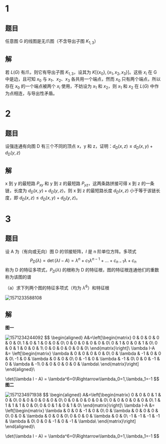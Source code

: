# 1

## 题目

任意图 G 的线图是无爪图（不含导出子图 $K_{1,3}$）

## 解

若 $L(G)$ 有爪，则它有导出子图 $K_{1,3}$，设其为 $K[\{x_0\},\{x_1,x_2,x_3\}]$。这些 $x_i$ 在 G 中是边，且可知 $x_0$ 与 $x_1$、$x_2$、$x_3$ 各共用一个端点，然而 $x_0$ 只有两个端点，所以存在 $x_0$ 的一个端点被两个 $x_i$ 使用，不妨设为 $x_1$ 和 $x_2$，则 $x_1$ 和 $x_2$ 在 $L(G)$ 中作为点相连，与导出性矛盾。

# 2

## 题目

设强连通有向图 D 有三个不同的顶点 x，y 和 z，证明：$d_D(x,z)\le d_D(x,y)+d_D(y,z)$ 

## 解

x 到 y 的最短路 $P_{xy}$ 和 y 到 z 的最短路 $P_{yz}$，这两条路拼接可得 x 到 z 的一条链，长度为 $d_D(x,y)+d_D(y,z)$，则 x 到 z  的最短路长度 $d_D(x,z)$ 小于等于该链长度，即 $d_D(x,z)\le d_D(x,y) + d_D(y,z)$。

# 3

## 题目

设 A 为（有向或无向）图 D 的邻接矩阵，$I$ 是 n 阶单位方阵。多项式
$$
P_D(\lambda)=\det(\lambda I - A)=\lambda^n+c_1\lambda^{n-1}+\dots+c_{n-1}\lambda+c_n
$$
称为 D 的特征多项式，$P_D(\lambda)$ 的根称为 D 的特征根，图的特征根连通他们的重数称为该图的谱

（a）求下列两个图的特征多项式（均为 $\lambda^6$）和特征根

![1571233588108](assets/1571233588108.jpg)

## 解

**图一** 

![1571234244092](assets/1571234244092.jpg)
$$
\begin{aligned}
A&=\left[\begin{matrix}
0 & 0 & 0 & 0 & 0 & 0\\
1 & 0 & 1 & 0 & 0 & 0\\
0 & 0 & 0 & 0 & 0 & 0\\
0 & 1 & 0 & 0 & 1 & 0\\
0 & 0 & 1 & 0 & 0 & 1\\
0 & 0 & 0 & 0 & 0 & 0\\
\end{matrix}\right]\\
\lambda I-A &= \left[\begin{matrix}
\lambda & 0 & 0 & 0 & 0 & 0\\
0 & \lambda & -1 & 0 & 0 & 0\\
-1 & 0 & \lambda & 0 & 0 & 0\\
0 & -1 & 0 & \lambda & -1 & 0\\
0 & 0 & -1 & 0 & \lambda & -1\\
0 & 0 & 0 & 0 & 0 & \lambda\\
\end{matrix}\right]
\end{aligned}\\

\det(\lambda I - A) = \lambda^6=0\Rightarrow\lambda_0=1,\lambda_1=-1
$$
**图二** 

![1571234971938](assets/1571234971938.jpg)
$$
\begin{aligned}
A&=\left[\begin{matrix}
0 & 0 & 0 & 1 & 0 & 0\\
0 & 0 & 0 & 0 & 0 & 0\\
0 & 0 & 0 & 0 & 0 & 0\\
0 & 0 & 0 & 0 & 0 & 0\\
1 & 1 & 1 & 1 & 0 & 0\\
0 & 0 & 1 & 0 & 1 & 0\\
\end{matrix}\right]\\
\lambda I-A &= \left[\begin{matrix}
\lambda & 0 & 0 & -1 & 0 & 0\\
0 & \lambda & 0 & 0 & 0 & 0\\
0 & 0 & \lambda & 0 & 0 & 0\\
0 & 0 & 0 & \lambda & 0 & 0\\
-1 & -1 & -1 & -1 & \lambda & 0\\
0 & 0 & -1 & 0 & -1 & \lambda\\
\end{matrix}\right]
\end{aligned}\\

\det(\lambda I - A) = \lambda^6=0\Rightarrow\lambda_0=1,\lambda_1=-1
$$
